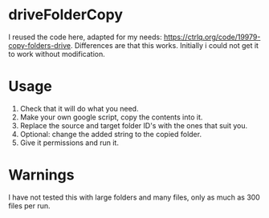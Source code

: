 # driveFolderCopy
I reused the code here, adapted for my needs: https://ctrlq.org/code/19979-copy-folders-drive. Differences are that this works. Initially i could not get it to work without modification.

# Usage
1. Check that it will do what you need.
2. Make your own google script, copy the contents into it.
3. Replace the source and target folder ID's with the ones that suit you.
4. Optional: change the added string to the copied folder.
5. Give it permissions and run it.

# Warnings
I have not tested this with large folders and many files, only as much as 300 files per run.
